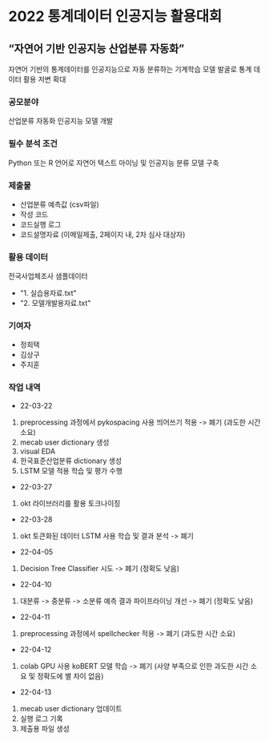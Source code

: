 # <b>2022 통계데이터 인공지능 활용대회</b>

## <b>“자연어 기반 인공지능 산업분류 자동화”</b>

자연어 기반의 통계데이터를 인공지능으로 자동 분류하는 기계학습 모델 발굴로 통계 데이터 활용 저변 확대

### <b>공모분야</b>
산업분류 자동화 인공지능 모델 개발

### <b>필수 분석 조건</b>
Python 또는 R 언어로 자연어 텍스트 마이닝 및 인공지능 분류 모델 구축

### <b>제출물</b>
- 산업분류 예측값 (csv파일)
- 작성 코드
- 코드실행 로그
- 코드설명자료 (이메일제출, 2페이지 내, 2차 심사 대상자)

### <b>활용 데이터</b>
전국사업체조사 샘플데이터
- "1. 실습용자료.txt"
- "2. 모델개발용자료.txt"

### <b>기여자</b>
- 정희택
- 김상구
- 주지훈

### <b>작업 내역</b>
+ 22-03-22
1. preprocessing 과정에서 pykospacing 사용 띄어쓰기 적용 -> 폐기 (과도한 시간 소요)
1. mecab user dictionary 생성
1. visual EDA
1. 한국표준산업분류 dictionary 생성
1. LSTM 모델 적용 학습 및 평가 수행

+ 22-03-27
1. okt 라이브러리를 활용 토크나이징

+ 22-03-28
1. okt 토큰화된 데이터 LSTM 사용 학습 및 결과 분석 -> 폐기

+ 22-04-05
1. Decision Tree Classifier 시도 -> 폐기 (정확도 낮음)

+ 22-04-10
1. 대분류 -> 중분류 -> 소분류 예측 결과 파이프라이닝 개선 -> 폐기 (정확도 낮음)

+ 22-04-11
1. preprocessing 과정에서 spellchecker 적용 -> 폐기 (과도한 시간 소요)

+ 22-04-12
1. colab GPU 사용 koBERT 모델 학습 -> 폐기 (사양 부족으로 인한 과도한 시간 소요 및 정확도에 별 차이 없음)

+ 22-04-13
1. mecab user dictionary 업데이트
2. 실행 로그 기록
3. 제출용 파일 생성